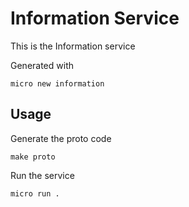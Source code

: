 # Information Service

This is the Information service

Generated with

```
micro new information
```

## Usage

Generate the proto code

```
make proto
```

Run the service

```
micro run .
```